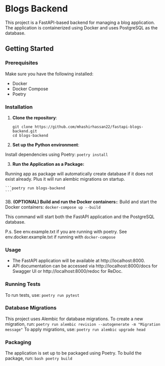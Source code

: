 # Blogs Backend

This project is a FastAPI-based backend for managing a blog application. The application is containerized using Docker and uses PostgreSQL as the database.

## Getting Started

### Prerequisites

Make sure you have the following installed:

- Docker
- Docker Compose
- Poetry

### Installation

1. **Clone the repository**:

   ```
   git clone https://github.com/mhashirhassan22/fastapi-blogs-backend.git
   cd blogs-backend
   ```

2. **Set up the Python environment**:

Install dependencies using Poetry:
    ```
    poetry install
    ```
    
3. **Run the Application as a Package:**

Running app as package will automatically create database if it does not exist already. Plus it will run alembic migrations on startup. 

    ```poetry run blogs-backend
    ```

    
3B. **(OPTIONAL) Build and run the Docker containers:**:
Build and start the Docker containers:
    ```
    docker-compose up --build
    ```

This command will start both the FastAPI application and the PostgreSQL database.

P.s. See env.example.txt if you are running with poetry. See env.docker.example.txt if running with `docker-compose`

### Usage
* The FastAPI application will be available at http://localhost:8000.
* API documentation can be accessed via http://localhost:8000/docs for Swagger UI or http://localhost:8000/redoc for ReDoc.

### Running Tests
To run tests, use:
    ```
    poetry run pytest
    ```
### Database Migrations
This project uses Alembic for database migrations. To create a new migration, run:
    ```
    poetry run alembic revision --autogenerate -m "Migration message"
    ```
To apply migrations, use:
    ```
    poetry run alembic upgrade head
    ```
### Packaging
The application is set up to be packaged using Poetry. To build the package, run:
    ```bash
    poetry build
    ```
